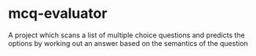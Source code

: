 # mcq-evaluator
A project which scans a list of multiple choice questions and predicts the options by working out an answer based on the semantics of the question
